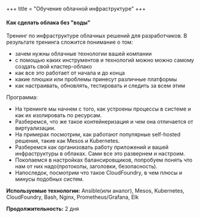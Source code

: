 +++
title = "Обучение облачной инфраструктуре"
+++

#### Как сделать облака без "воды"

Тренинг по инфраструктуре облачных решений для разработчиков. В результате тренинга сложится понимание о том:

- зачем нужны облачные технологии вашей компании
- с помощью каких инструментов и технологий можно можно самому создать свой кластер-облако
- как все это работает от начала и до конца
- какие плюшки или проблемы принесут различные платформы
- как настраивать, обновлять, тестировать и следить за всем этим

Программа:

- На тренинге мы начнем с того, как устроены процессы в системе и как их изолировать по ресурсам.
- Разберемся, что же такое контейнеризация и чем она отличается от виртуализации.
- На примерах посмотрим, как работают популярные self-hosted решения, такие как Mesos и Kubernetes.
- Разберемся как организовать работу приложений и вашей инфраструктуры в облаках. Сами все это развернем и настроим.
- Покопаемся в настройках балансировщиков, попробуем понять что нам от них надо(протоколы, заголовки, безопасность).
- Напоследок, посмотрим что такое СloudFoundry, в чем плюсы и минусы подобных систем.

**Используемые технологии:** Ansible(или аналог), Mesos, Kubernetes, CloudFoundry, Bash, Nginx, Prometheus/Grafana, Elk

**Продолжительность:** 2 дня
